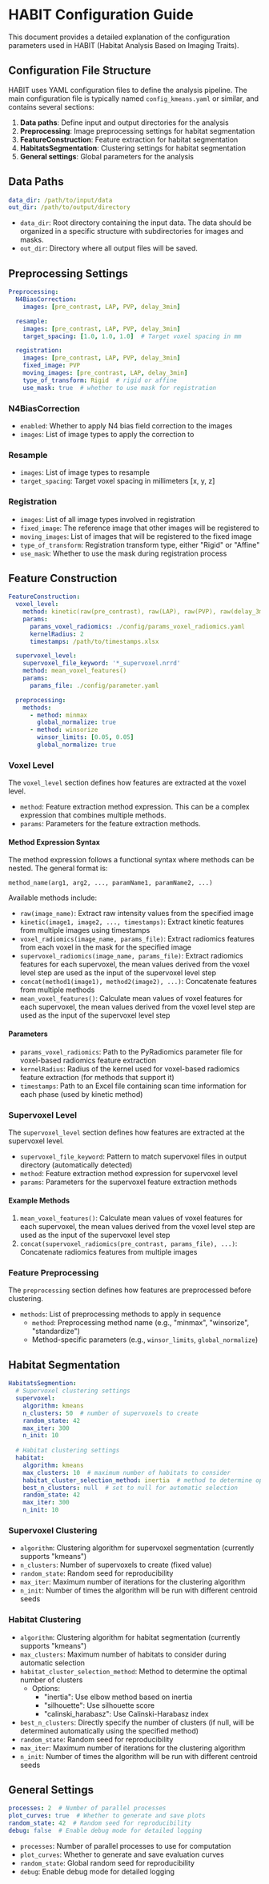 # HABIT Configuration Guide

This document provides a detailed explanation of the configuration parameters used in HABIT (Habitat Analysis Based on Imaging Traits).

## Configuration File Structure

HABIT uses YAML configuration files to define the analysis pipeline. The main configuration file is typically named `config_kmeans.yaml` or similar, and contains several sections:

1. **Data paths**: Define input and output directories for the analysis
2. **Preprocessing**: Image preprocessing settings for habitat segmentation
3. **FeatureConstruction**: Feature extraction for habitat segmentation
4. **HabitatsSegmentation**: Clustering settings for habitat segmentation
5. **General settings**: Global parameters for the analysis

## Data Paths

```yaml
data_dir: /path/to/input/data
out_dir: /path/to/output/directory
```

- `data_dir`: Root directory containing the input data. The data should be organized in a specific structure with subdirectories for images and masks.
- `out_dir`: Directory where all output files will be saved.

## Preprocessing Settings

```yaml
Preprocessing:
  N4BiasCorrection:
    images: [pre_contrast, LAP, PVP, delay_3min]

  resample:
    images: [pre_contrast, LAP, PVP, delay_3min]
    target_spacing: [1.0, 1.0, 1.0]  # Target voxel spacing in mm

  registration:
    images: [pre_contrast, LAP, PVP, delay_3min]
    fixed_image: PVP
    moving_images: [pre_contrast, LAP, delay_3min]
    type_of_transform: Rigid  # rigid or affine
    use_mask: true  # whether to use mask for registration
```

### N4BiasCorrection

- `enabled`: Whether to apply N4 bias field correction to the images
- `images`: List of image types to apply the correction to

### Resample

- `images`: List of image types to resample
- `target_spacing`: Target voxel spacing in millimeters [x, y, z]

### Registration

- `images`: List of all image types involved in registration
- `fixed_image`: The reference image that other images will be registered to
- `moving_images`: List of images that will be registered to the fixed image
- `type_of_transform`: Registration transform type, either "Rigid" or "Affine"
- `use_mask`: Whether to use the mask during registration process

## Feature Construction

```yaml
FeatureConstruction:
  voxel_level:
    method: kinetic(raw(pre_contrast), raw(LAP), raw(PVP), raw(delay_3min), timestamps)
    params:
      params_voxel_radiomics: ./config/params_voxel_radiomics.yaml
      kernelRadius: 2
      timestamps: /path/to/timestamps.xlsx

  supervoxel_level:
    supervoxel_file_keyword: '*_supervoxel.nrrd'
    method: mean_voxel_features()
    params:
      params_file: ./config/parameter.yaml

  preprocessing:
    methods:
      - method: minmax
        global_normalize: true
      - method: winsorize
        winsor_limits: [0.05, 0.05]
        global_normalize: true
```

### Voxel Level

The `voxel_level` section defines how features are extracted at the voxel level.

- `method`: Feature extraction method expression. This can be a complex expression that combines multiple methods.
- `params`: Parameters for the feature extraction methods.

#### Method Expression Syntax

The method expression follows a functional syntax where methods can be nested. The general format is:

```
method_name(arg1, arg2, ..., paramName1, paramName2, ...)
```

Available methods include:

- `raw(image_name)`: Extract raw intensity values from the specified image
- `kinetic(image1, image2, ..., timestamps)`: Extract kinetic features from multiple images using timestamps
- `voxel_radiomics(image_name, params_file)`: Extract radiomics features from each voxel in the mask for the specified image
- `supervoxel_radiomics(image_name, params_file)`: Extract radiomics features for each supervoxel, the mean values derived from the voxel level step are used as the input of the supervoxel level step
- `concat(method1(image1), method2(image2), ...)`: Concatenate features from multiple methods
- `mean_voxel_features()`: Calculate mean values of voxel features for each supervoxel, the mean values derived from the voxel level step are used as the input of the supervoxel level step

#### Parameters

- `params_voxel_radiomics`: Path to the PyRadiomics parameter file for voxel-based radiomics feature extraction
- `kernelRadius`: Radius of the kernel used for voxel-based radiomics feature extraction (for methods that support it)
- `timestamps`: Path to an Excel file containing scan time information for each phase (used by kinetic method)

### Supervoxel Level

The `supervoxel_level` section defines how features are extracted at the supervoxel level.

- `supervoxel_file_keyword`: Pattern to match supervoxel files in output directory (automatically detected)
- `method`: Feature extraction method expression for supervoxel level
- `params`: Parameters for the supervoxel feature extraction methods

#### Example Methods

1. `mean_voxel_features()`: Calculate mean values of voxel features for each supervoxel, the mean values derived from the voxel level step are used as the input of the supervoxel level step
2. `concat(supervoxel_radiomics(pre_contrast, params_file), ...)`: Concatenate radiomics features from multiple images

### Feature Preprocessing

The `preprocessing` section defines how features are preprocessed before clustering.

- `methods`: List of preprocessing methods to apply in sequence
  - `method`: Preprocessing method name (e.g., "minmax", "winsorize", "standardize")
  - Method-specific parameters (e.g., `winsor_limits`, `global_normalize`)

## Habitat Segmentation

```yaml
HabitatsSegmention:
  # Supervoxel clustering settings
  supervoxel:
    algorithm: kmeans
    n_clusters: 50  # number of supervoxels to create
    random_state: 42
    max_iter: 300
    n_init: 10
  
  # Habitat clustering settings
  habitat:
    algorithm: kmeans
    max_clusters: 10  # maximum number of habitats to consider
    habitat_cluster_selection_method: inertia  # method to determine optimal number of clusters
    best_n_clusters: null  # set to null for automatic selection
    random_state: 42
    max_iter: 300
    n_init: 10
```

### Supervoxel Clustering

- `algorithm`: Clustering algorithm for supervoxel segmentation (currently supports "kmeans")
- `n_clusters`: Number of supervoxels to create (fixed value)
- `random_state`: Random seed for reproducibility
- `max_iter`: Maximum number of iterations for the clustering algorithm
- `n_init`: Number of times the algorithm will be run with different centroid seeds

### Habitat Clustering

- `algorithm`: Clustering algorithm for habitat segmentation (currently supports "kmeans")
- `max_clusters`: Maximum number of habitats to consider during automatic selection
- `habitat_cluster_selection_method`: Method to determine the optimal number of clusters
  - Options: 
    - "inertia": Use elbow method based on inertia
    - "silhouette": Use silhouette score
    - "calinski_harabasz": Use Calinski-Harabasz index
- `best_n_clusters`: Directly specify the number of clusters (if null, will be determined automatically using the specified method)
- `random_state`: Random seed for reproducibility
- `max_iter`: Maximum number of iterations for the clustering algorithm
- `n_init`: Number of times the algorithm will be run with different centroid seeds

## General Settings

```yaml
processes: 2  # Number of parallel processes
plot_curves: true  # Whether to generate and save plots
random_state: 42  # Random seed for reproducibility
debug: false  # Enable debug mode for detailed logging
```

- `processes`: Number of parallel processes to use for computation
- `plot_curves`: Whether to generate and save evaluation curves
- `random_state`: Global random seed for reproducibility
- `debug`: Enable debug mode for detailed logging
